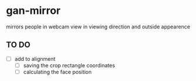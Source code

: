 # gan-mirror

mirrors people in webcam view in viewing direction and outside appearence

## TO DO

- [ ] add to alignment
  - [ ] saving the crop rectangle coordinates
  - [ ] calculating the face position
